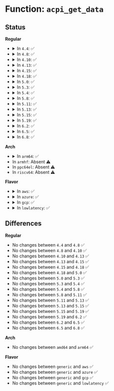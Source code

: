 # Function: <code>acpi_get_data</code>

## Status
<b>Regular</b>
<ul>
<li>
<details>
<summary>In <code>4.4</code>: ✅</summary>

```c
acpi_status acpi_get_data(acpi_handle obj_handle, acpi_object_handler handler, void **data);
```

**Collision:** Unique Global

**Inline:** No

**Transformation:** False

**Instances:**

```
In drivers/acpi/acpica/nsxfeval.c (ffffffff8149fe12)
Location: drivers/acpi/acpica/nsxfeval.c:990
Inline: False
Direct callers:
  - drivers/gpio/gpiolib-acpi.c:acpi_gpiochip_request_interrupts
  - drivers/gpio/gpiolib-acpi.c:acpi_gpiochip_free_interrupts
  - drivers/gpio/gpiolib-acpi.c:acpi_gpiochip_remove
```
**Symbols:**

```
ffffffff8149fe12-ffffffff8149fe24: acpi_get_data (STB_GLOBAL)
```
</details>
</li>
<li>
<details>
<summary>In <code>4.8</code>: ✅</summary>

```c
acpi_status acpi_get_data(acpi_handle obj_handle, acpi_object_handler handler, void **data);
```

**Collision:** Unique Global

**Inline:** No

**Transformation:** False

**Instances:**

```
In drivers/acpi/acpica/nsxfeval.c (ffffffff814ef157)
Location: drivers/acpi/acpica/nsxfeval.c:989
Inline: False
Direct callers:
  - drivers/gpio/gpiolib-acpi.c:acpi_gpiochip_remove
  - drivers/gpio/gpiolib-acpi.c:acpi_gpiochip_free_interrupts
  - drivers/gpio/gpiolib-acpi.c:acpi_gpiochip_request_interrupts
```
**Symbols:**

```
ffffffff814ef157-ffffffff814ef169: acpi_get_data (STB_GLOBAL)
```
</details>
</li>
<li>
<details>
<summary>In <code>4.10</code>: ✅</summary>

```c
acpi_status acpi_get_data(acpi_handle obj_handle, acpi_object_handler handler, void **data);
```

**Collision:** Unique Global

**Inline:** No

**Transformation:** False

**Instances:**

```
In drivers/acpi/acpica/nsxfeval.c (ffffffff81511be7)
Location: drivers/acpi/acpica/nsxfeval.c:989
Inline: False
Direct callers:
  - drivers/gpio/gpiolib-acpi.c:acpi_gpiochip_remove
  - drivers/gpio/gpiolib-acpi.c:acpi_gpiochip_free_interrupts
  - drivers/gpio/gpiolib-acpi.c:acpi_gpiochip_request_interrupts
```
**Symbols:**

```
ffffffff81511be7-ffffffff81511bf9: acpi_get_data (STB_GLOBAL)
```
</details>
</li>
<li>
<details>
<summary>In <code>4.13</code>: ✅</summary>

```c
acpi_status acpi_get_data(acpi_handle obj_handle, acpi_object_handler handler, void **data);
```

**Collision:** Unique Global

**Inline:** No

**Transformation:** False

**Instances:**

```
In drivers/acpi/acpica/nsxfeval.c (ffffffff8152233c)
Location: drivers/acpi/acpica/nsxfeval.c:1012
Inline: False
Direct callers:
  - drivers/gpio/gpiolib-acpi.c:acpi_gpiochip_remove
  - drivers/gpio/gpiolib-acpi.c:acpi_gpiochip_free_interrupts
  - drivers/gpio/gpiolib-acpi.c:acpi_gpiochip_request_interrupts
```
**Symbols:**

```
ffffffff8152233c-ffffffff8152234e: acpi_get_data (STB_GLOBAL)
```
</details>
</li>
<li>
<details>
<summary>In <code>4.15</code>: ✅</summary>

```c
acpi_status acpi_get_data(acpi_handle obj_handle, acpi_object_handler handler, void **data);
```

**Collision:** Unique Global

**Inline:** No

**Transformation:** False

**Instances:**

```
In drivers/acpi/acpica/nsxfeval.c (ffffffff81576ab1)
Location: drivers/acpi/acpica/nsxfeval.c:1012
Inline: False
Direct callers:
  - drivers/gpio/gpiolib-acpi.c:acpi_gpiochip_remove
  - drivers/gpio/gpiolib-acpi.c:acpi_gpiochip_free_interrupts
  - drivers/gpio/gpiolib-acpi.c:acpi_gpiochip_request_interrupts
```
**Symbols:**

```
ffffffff81576ab1-ffffffff81576ac3: acpi_get_data (STB_GLOBAL)
```
</details>
</li>
<li>
<details>
<summary>In <code>4.18</code>: ✅</summary>

```c
acpi_status acpi_get_data(acpi_handle obj_handle, acpi_object_handler handler, void **data);
```

**Collision:** Unique Global

**Inline:** No

**Transformation:** False

**Instances:**

```
In drivers/acpi/acpica/nsxfeval.c (ffffffff815ada2f)
Location: drivers/acpi/acpica/nsxfeval.c:977
Inline: False
Direct callers:
  - drivers/gpio/gpiolib-acpi.c:acpi_gpiochip_remove
  - drivers/gpio/gpiolib-acpi.c:acpi_gpiochip_free_interrupts
  - drivers/gpio/gpiolib-acpi.c:acpi_gpiochip_request_interrupts
```
**Symbols:**

```
ffffffff815ada2f-ffffffff815ada41: acpi_get_data (STB_GLOBAL)
```
</details>
</li>
<li>
<details>
<summary>In <code>5.0</code>: ✅</summary>

```c
acpi_status acpi_get_data(acpi_handle obj_handle, acpi_object_handler handler, void **data);
```

**Collision:** Unique Global

**Inline:** No

**Transformation:** False

**Instances:**

```
In drivers/acpi/acpica/nsxfeval.c (ffffffff815c6a26)
Location: drivers/acpi/acpica/nsxfeval.c:977
Inline: False
Direct callers:
  - drivers/gpio/gpiolib-acpi.c:acpi_gpiochip_remove
  - drivers/gpio/gpiolib-acpi.c:acpi_gpiochip_free_interrupts
  - drivers/gpio/gpiolib-acpi.c:acpi_gpiochip_request_interrupts
```
**Symbols:**

```
ffffffff815c6a26-ffffffff815c6a38: acpi_get_data (STB_GLOBAL)
```
</details>
</li>
<li>
<details>
<summary>In <code>5.3</code>: ✅</summary>

```c
acpi_status acpi_get_data(acpi_handle obj_handle, acpi_object_handler handler, void **data);
```

**Collision:** Unique Global

**Inline:** No

**Transformation:** False

**Instances:**

```
In drivers/acpi/acpica/nsxfeval.c (ffffffff815f8343)
Location: drivers/acpi/acpica/nsxfeval.c:977
Inline: False
Direct callers:
  - drivers/gpio/gpiolib-acpi.c:acpi_gpiochip_remove
  - drivers/gpio/gpiolib-acpi.c:acpi_gpiochip_free_interrupts
  - drivers/gpio/gpiolib-acpi.c:acpi_gpiochip_request_interrupts
```
**Symbols:**

```
ffffffff815f8343-ffffffff815f8355: acpi_get_data (STB_GLOBAL)
```
</details>
</li>
<li>
<details>
<summary>In <code>5.4</code>: ✅</summary>

```c
acpi_status acpi_get_data(acpi_handle obj_handle, acpi_object_handler handler, void **data);
```

**Collision:** Unique Global

**Inline:** No

**Transformation:** False

**Instances:**

```
In drivers/acpi/acpica/nsxfeval.c (ffffffff816197e9)
Location: drivers/acpi/acpica/nsxfeval.c:977
Inline: False
Direct callers:
  - drivers/gpio/gpiolib-acpi.c:acpi_gpiochip_remove
  - drivers/gpio/gpiolib-acpi.c:acpi_gpiochip_free_interrupts
  - drivers/gpio/gpiolib-acpi.c:acpi_gpiochip_request_interrupts
```
**Symbols:**

```
ffffffff816197e9-ffffffff816197fb: acpi_get_data (STB_GLOBAL)
```
</details>
</li>
<li>
<details>
<summary>In <code>5.8</code>: ✅</summary>

```c
acpi_status acpi_get_data(acpi_handle obj_handle, acpi_object_handler handler, void **data);
```

**Collision:** Unique Global

**Inline:** No

**Transformation:** False

**Instances:**

```
In drivers/acpi/acpica/nsxfeval.c (ffffffff816c5d2f)
Location: drivers/acpi/acpica/nsxfeval.c:977
Inline: False
Direct callers:
  - drivers/gpio/gpiolib-acpi.c:acpi_gpiochip_remove
  - drivers/gpio/gpiolib-acpi.c:acpi_gpiochip_free_interrupts
  - drivers/gpio/gpiolib-acpi.c:acpi_gpiochip_request_interrupts
```
**Symbols:**

```
ffffffff816c5d2f-ffffffff816c5d41: acpi_get_data (STB_GLOBAL)
```
</details>
</li>
<li>
<details>
<summary>In <code>5.11</code>: ✅</summary>

```c
acpi_status acpi_get_data(acpi_handle obj_handle, acpi_object_handler handler, void **data);
```

**Collision:** Unique Global

**Inline:** No

**Transformation:** False

**Instances:**

```
In drivers/acpi/acpica/nsxfeval.c (ffffffff816e3d62)
Location: drivers/acpi/acpica/nsxfeval.c:977
Inline: False
Direct callers:
  - drivers/gpio/gpiolib-acpi.c:acpi_gpiochip_remove
  - drivers/gpio/gpiolib-acpi.c:acpi_gpiochip_free_interrupts
  - drivers/gpio/gpiolib-acpi.c:acpi_gpiochip_request_interrupts
```
**Symbols:**

```
ffffffff816e3d62-ffffffff816e3d74: acpi_get_data (STB_GLOBAL)
```
</details>
</li>
<li>
<details>
<summary>In <code>5.13</code>: ✅</summary>

```c
acpi_status acpi_get_data(acpi_handle obj_handle, acpi_object_handler handler, void **data);
```

**Collision:** Unique Global

**Inline:** No

**Transformation:** False

**Instances:**

```
In drivers/acpi/acpica/nsxfeval.c (ffffffff816c5c34)
Location: drivers/acpi/acpica/nsxfeval.c:977
Inline: False
Direct callers:
  - drivers/gpio/gpiolib-acpi.c:acpi_gpiochip_remove
  - drivers/gpio/gpiolib-acpi.c:acpi_gpiochip_free_interrupts
  - drivers/gpio/gpiolib-acpi.c:acpi_gpiochip_request_interrupts
```
**Symbols:**

```
ffffffff816c5c34-ffffffff816c5c46: acpi_get_data (STB_GLOBAL)
```
</details>
</li>
<li>
<details>
<summary>In <code>5.15</code>: ✅</summary>

```c
acpi_status acpi_get_data(acpi_handle obj_handle, acpi_object_handler handler, void **data);
```

**Collision:** Unique Global

**Inline:** No

**Transformation:** False

**Instances:**

```
In drivers/acpi/acpica/nsxfeval.c (ffffffff8173cf99)
Location: drivers/acpi/acpica/nsxfeval.c:977
Inline: False
Direct callers:
  - drivers/gpio/gpiolib-acpi.c:acpi_gpiochip_remove
  - drivers/gpio/gpiolib-acpi.c:acpi_gpiochip_free_interrupts
  - drivers/gpio/gpiolib-acpi.c:acpi_gpiochip_request_interrupts
```
**Symbols:**

```
ffffffff8173cf99-ffffffff8173cfab: acpi_get_data (STB_GLOBAL)
```
</details>
</li>
<li>
<details>
<summary>In <code>5.19</code>: ✅</summary>

```c
acpi_status acpi_get_data(acpi_handle obj_handle, acpi_object_handler handler, void **data);
```

**Collision:** Unique Global

**Inline:** No

**Transformation:** False

**Instances:**

```
In drivers/acpi/acpica/nsxfeval.c (ffffffff8186e724)
Location: drivers/acpi/acpica/nsxfeval.c:977
Inline: False
Direct callers:
  - drivers/gpio/gpiolib-acpi.c:acpi_gpiochip_remove
  - drivers/gpio/gpiolib-acpi.c:acpi_gpiochip_free_interrupts
  - drivers/gpio/gpiolib-acpi.c:acpi_gpiochip_request_interrupts
```
**Symbols:**

```
ffffffff8186e724-ffffffff8186e742: acpi_get_data (STB_GLOBAL)
```
</details>
</li>
<li>
<details>
<summary>In <code>6.2</code>: ✅</summary>

```c
acpi_status acpi_get_data(acpi_handle obj_handle, acpi_object_handler handler, void **data);
```

**Collision:** Unique Global

**Inline:** No

**Transformation:** False

**Instances:**

```
In drivers/acpi/acpica/nsxfeval.c (ffffffff819ae7a0)
Location: drivers/acpi/acpica/nsxfeval.c:977
Inline: False
Direct callers:
  - drivers/gpio/gpiolib-acpi.c:acpi_gpiochip_remove
  - drivers/gpio/gpiolib-acpi.c:acpi_gpiochip_free_interrupts
  - drivers/gpio/gpiolib-acpi.c:acpi_gpiochip_request_interrupts
```
**Symbols:**

```
ffffffff819ae7a0-ffffffff819ae84e: acpi_get_data (STB_GLOBAL)
```
</details>
</li>
<li>
<details>
<summary>In <code>6.5</code>: ✅</summary>

```c
acpi_status acpi_get_data(acpi_handle obj_handle, acpi_object_handler handler, void **data);
```

**Collision:** Unique Global

**Inline:** No

**Transformation:** False

**Instances:**

```
In drivers/acpi/acpica/nsxfeval.c (ffffffff819f5660)
Location: drivers/acpi/acpica/nsxfeval.c:977
Inline: False
Direct callers:
  - drivers/gpio/gpiolib-acpi.c:acpi_gpiochip_remove
  - drivers/gpio/gpiolib-acpi.c:acpi_gpiochip_free_interrupts
  - drivers/gpio/gpiolib-acpi.c:acpi_gpiochip_request_interrupts
```
**Symbols:**

```
ffffffff819f5660-ffffffff819f570e: acpi_get_data (STB_GLOBAL)
```
</details>
</li>
<li>
<details>
<summary>In <code>6.8</code>: ✅</summary>

```c
acpi_status acpi_get_data(acpi_handle obj_handle, acpi_object_handler handler, void **data);
```

**Collision:** Unique Global

**Inline:** No

**Transformation:** False

**Instances:**

```
In drivers/acpi/acpica/nsxfeval.c (ffffffff81a3fda0)
Location: drivers/acpi/acpica/nsxfeval.c:977
Inline: False
Direct callers:
  - drivers/gpio/gpiolib-acpi.c:acpi_gpiochip_remove
  - drivers/gpio/gpiolib-acpi.c:acpi_gpiochip_free_interrupts
  - drivers/gpio/gpiolib-acpi.c:acpi_gpiochip_request_interrupts
```
**Symbols:**

```
ffffffff81a3fda0-ffffffff81a3fe4e: acpi_get_data (STB_GLOBAL)
```
</details>
</li>
</ul>
<b>Arch</b>
<ul>
<li>
<details>
<summary>In <code>arm64</code>: ✅</summary>

```c
acpi_status acpi_get_data(acpi_handle obj_handle, acpi_object_handler handler, void **data);
```

**Collision:** Unique Global

**Inline:** No

**Transformation:** False

**Instances:**

```
In drivers/acpi/acpica/nsxfeval.c (ffff800010791200)
Location: drivers/acpi/acpica/nsxfeval.c:977
Inline: False
Direct callers:
  - drivers/gpio/gpiolib-acpi.c:acpi_gpiochip_remove
  - drivers/gpio/gpiolib-acpi.c:acpi_gpiochip_free_interrupts
  - drivers/gpio/gpiolib-acpi.c:acpi_gpiochip_request_interrupts
```
**Symbols:**

```
ffff800010791200-ffff800010791248: acpi_get_data (STB_GLOBAL)
```
</details>
</li>
<li>
In <code>armhf</code>: Absent ⚠️
</li>
<li>
In <code>ppc64el</code>: Absent ⚠️
</li>
<li>
In <code>riscv64</code>: Absent ⚠️
</li>
</ul>
<b>Flavor</b>
<ul>
<li>
<details>
<summary>In <code>aws</code>: ✅</summary>

```c
acpi_status acpi_get_data(acpi_handle obj_handle, acpi_object_handler handler, void **data);
```

**Collision:** Unique Global

**Inline:** No

**Transformation:** False

**Instances:**

```
In drivers/acpi/acpica/nsxfeval.c (ffffffff815f6953)
Location: drivers/acpi/acpica/nsxfeval.c:977
Inline: False
Direct callers:
  - drivers/gpio/gpiolib-acpi.c:acpi_gpiochip_remove
  - drivers/gpio/gpiolib-acpi.c:acpi_gpiochip_free_interrupts
  - drivers/gpio/gpiolib-acpi.c:acpi_gpiochip_request_interrupts
```
**Symbols:**

```
ffffffff815f6953-ffffffff815f6965: acpi_get_data (STB_GLOBAL)
```
</details>
</li>
<li>
<details>
<summary>In <code>azure</code>: ✅</summary>

```c
acpi_status acpi_get_data(acpi_handle obj_handle, acpi_object_handler handler, void **data);
```

**Collision:** Unique Global

**Inline:** No

**Transformation:** False

**Instances:**

```
In drivers/acpi/acpica/nsxfeval.c (ffffffff815e1ea8)
Location: drivers/acpi/acpica/nsxfeval.c:977
Inline: False
Direct callers:
  - drivers/gpio/gpiolib-acpi.c:acpi_gpiochip_remove
  - drivers/gpio/gpiolib-acpi.c:acpi_gpiochip_free_interrupts
  - drivers/gpio/gpiolib-acpi.c:acpi_gpiochip_request_interrupts
```
**Symbols:**

```
ffffffff815e1ea8-ffffffff815e1eba: acpi_get_data (STB_GLOBAL)
```
</details>
</li>
<li>
<details>
<summary>In <code>gcp</code>: ✅</summary>

```c
acpi_status acpi_get_data(acpi_handle obj_handle, acpi_object_handler handler, void **data);
```

**Collision:** Unique Global

**Inline:** No

**Transformation:** False

**Instances:**

```
In drivers/acpi/acpica/nsxfeval.c (ffffffff8160dac9)
Location: drivers/acpi/acpica/nsxfeval.c:977
Inline: False
Direct callers:
  - drivers/gpio/gpiolib-acpi.c:acpi_gpiochip_remove
  - drivers/gpio/gpiolib-acpi.c:acpi_gpiochip_free_interrupts
  - drivers/gpio/gpiolib-acpi.c:acpi_gpiochip_request_interrupts
```
**Symbols:**

```
ffffffff8160dac9-ffffffff8160dadb: acpi_get_data (STB_GLOBAL)
```
</details>
</li>
<li>
<details>
<summary>In <code>lowlatency</code>: ✅</summary>

```c
acpi_status acpi_get_data(acpi_handle obj_handle, acpi_object_handler handler, void **data);
```

**Collision:** Unique Global

**Inline:** No

**Transformation:** False

**Instances:**

```
In drivers/acpi/acpica/nsxfeval.c (ffffffff81627979)
Location: drivers/acpi/acpica/nsxfeval.c:977
Inline: False
Direct callers:
  - drivers/gpio/gpiolib-acpi.c:acpi_gpiochip_remove
  - drivers/gpio/gpiolib-acpi.c:acpi_gpiochip_free_interrupts
  - drivers/gpio/gpiolib-acpi.c:acpi_gpiochip_request_interrupts
```
**Symbols:**

```
ffffffff81627979-ffffffff8162798b: acpi_get_data (STB_GLOBAL)
```
</details>
</li>
</ul>

## Differences
<b>Regular</b>
<ul>
<li>
No changes between <code>4.4</code> and <code>4.8</code> ✅
</li>
<li>
No changes between <code>4.8</code> and <code>4.10</code> ✅
</li>
<li>
No changes between <code>4.10</code> and <code>4.13</code> ✅
</li>
<li>
No changes between <code>4.13</code> and <code>4.15</code> ✅
</li>
<li>
No changes between <code>4.15</code> and <code>4.18</code> ✅
</li>
<li>
No changes between <code>4.18</code> and <code>5.0</code> ✅
</li>
<li>
No changes between <code>5.0</code> and <code>5.3</code> ✅
</li>
<li>
No changes between <code>5.3</code> and <code>5.4</code> ✅
</li>
<li>
No changes between <code>5.4</code> and <code>5.8</code> ✅
</li>
<li>
No changes between <code>5.8</code> and <code>5.11</code> ✅
</li>
<li>
No changes between <code>5.11</code> and <code>5.13</code> ✅
</li>
<li>
No changes between <code>5.13</code> and <code>5.15</code> ✅
</li>
<li>
No changes between <code>5.15</code> and <code>5.19</code> ✅
</li>
<li>
No changes between <code>5.19</code> and <code>6.2</code> ✅
</li>
<li>
No changes between <code>6.2</code> and <code>6.5</code> ✅
</li>
<li>
No changes between <code>6.5</code> and <code>6.8</code> ✅
</li>
</ul>
<b>Arch</b>
<ul>
<li>
No changes between <code>amd64</code> and <code>arm64</code> ✅
</li>
</ul>
<b>Flavor</b>
<ul>
<li>
No changes between <code>generic</code> and <code>aws</code> ✅
</li>
<li>
No changes between <code>generic</code> and <code>azure</code> ✅
</li>
<li>
No changes between <code>generic</code> and <code>gcp</code> ✅
</li>
<li>
No changes between <code>generic</code> and <code>lowlatency</code> ✅
</li>
</ul>
